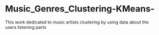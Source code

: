 # Music_Genres_Clustering-KMeans-
This work dedicated to music artists clustering by using data about the users listening parts
